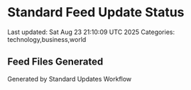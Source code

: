 # Standard Feed Update Status
Last updated: Sat Aug 23 21:10:09 UTC 2025
Categories: technology,business,world

## Feed Files Generated

Generated by Standard Updates Workflow
